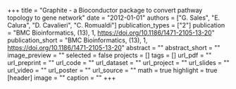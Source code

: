 +++
title = "Graphite - a Bioconductor package to convert pathway topology to gene network"
date = "2012-01-01"
authors = ["G. Sales", "E. Calura", "D. Cavalieri", "C. Romualdi"]
publication_types = ["2"]
publication = "BMC Bioinformatics, (13), 1, https://doi.org/10.1186/1471-2105-13-20"
publication_short = "BMC Bioinformatics, (13), 1, https://doi.org/10.1186/1471-2105-13-20"
abstract = ""
abstract_short = ""
image_preview = ""
selected = false
projects = []
tags = []
url_pdf = ""
url_preprint = ""
url_code = ""
url_dataset = ""
url_project = ""
url_slides = ""
url_video = ""
url_poster = ""
url_source = ""
math = true
highlight = true
[header]
image = ""
caption = ""
+++
